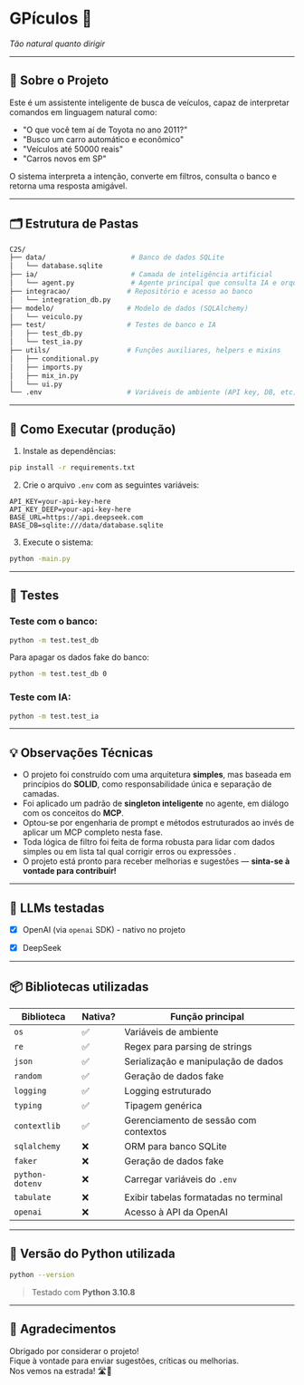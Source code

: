 
# GPículos 🚗  
*Tão natural quanto dirigir*

---

## 📖 Sobre o Projeto

Este é um assistente inteligente de busca de veículos, capaz de interpretar comandos em linguagem natural como:

- "O que você tem aí de Toyota no ano 2011?"
- "Busco um carro automático e econômico"
- "Veículos até 50000 reais"
- "Carros novos em SP"

O sistema interpreta a intenção, converte em filtros, consulta o banco e retorna uma resposta amigável.

---

## 🗂️ Estrutura de Pastas

```bash
C2S/
├── data/                     # Banco de dados SQLite
│   └── database.sqlite
├── ia/                       # Camada de inteligência artificial
│   └── agent.py              # Agente principal que consulta IA e orquestra tudo
├── integracao/              # Repositório e acesso ao banco
│   └── integration_db.py
├── modelo/                  # Modelo de dados (SQLAlchemy)
│   └── veiculo.py
├── test/                    # Testes de banco e IA
│   ├── test_db.py
│   └── test_ia.py
├── utils/                   # Funções auxiliares, helpers e mixins
│   ├── conditional.py
│   ├── imports.py
│   ├── mix_in.py
│   └── ui.py
└── .env                     # Variáveis de ambiente (API key, DB, etc)
```

---

## 🚀 Como Executar (produção)

1. Instale as dependências:

```bash
pip install -r requirements.txt
```

2. Crie o arquivo `.env` com as seguintes variáveis:

```
API_KEY=your-api-key-here
API_KEY_DEEP=your-api-key-here
BASE_URL=https://api.deepseek.com
BASE_DB=sqlite:///data/database.sqlite
```

3. Execute o sistema:

```bash
python -main.py
```

---

## 🧪 Testes

### Teste com o banco:

```bash
python -m test.test_db
```

Para apagar os dados fake do banco:

```bash
python -m test.test_db 0
```

### Teste com IA:

```bash
python -m test.test_ia
```

---

## 💡 Observações Técnicas

- O projeto foi construído com uma arquitetura **simples**, mas baseada em princípios do **SOLID**, como responsabilidade única e separação de camadas.
- Foi aplicado um padrão de **singleton inteligente** no agente, em diálogo com os conceitos do **MCP**.
- Optou-se por engenharia de prompt e métodos estruturados ao invés de aplicar um MCP completo nesta fase.
- Toda lógica de filtro foi feita de forma robusta para lidar com dados simples ou em lista tal qual corrigir erros ou expressões .
- O projeto está pronto para receber melhorias e sugestões — **sinta-se à vontade para contribuir!**

---

## 🤖 LLMs testadas

- [x] OpenAI (via `openai` SDK) - nativo no projeto
- [x] DeepSeek


---

## 📦 Bibliotecas utilizadas

| Biblioteca       | Nativa? | Função principal                        |
|------------------|---------|-----------------------------------------|
| `os`             | ✅       | Variáveis de ambiente                   |
| `re`             | ✅       | Regex para parsing de strings           |
| `json`           | ✅       | Serialização e manipulação de dados     |
| `random`         | ✅       | Geração de dados fake                   |
| `logging`        | ✅       | Logging estruturado                     |
| `typing`         | ✅       | Tipagem genérica                        |
| `contextlib`     | ✅       | Gerenciamento de sessão com contextos   |
| `sqlalchemy`     | ❌       | ORM para banco SQLite                   |
| `faker`          | ❌       | Geração de dados fake                   |
| `python-dotenv`  | ❌       | Carregar variáveis do `.env`            |
| `tabulate`       | ❌       | Exibir tabelas formatadas no terminal   |
| `openai`         | ❌       | Acesso à API da OpenAI                  |

---

## 🐍 Versão do Python utilizada

```bash
python --version
```

> Testado com **Python 3.10.8**

---

## 🙏 Agradecimentos

Obrigado por considerar o projeto!  
Fique à vontade para enviar sugestões, críticas ou melhorias.  
Nos vemos na estrada! 🛣️🚗
